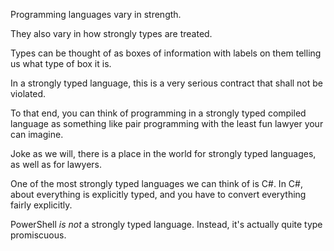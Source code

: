 Programming languages vary in strength.

They also vary in how strongly types are treated.

Types can be thought of as boxes of information with labels on them telling us what type of box it is.

In a strongly typed language, this is a very serious contract that shall not be violated.

To that end, you can think of programming in a strongly typed compiled language as something like pair programming with the least fun lawyer your can imagine.

Joke as we will, there is a place in the world for strongly typed languages, as well as for lawyers.

One of the most strongly typed languages we can think of is C#.  In C#, about everything is explicitly typed, and you have to convert everything fairly explicitly.

PowerShell _is not_ a strongly typed language.  Instead, it's actually quite type promiscuous.
